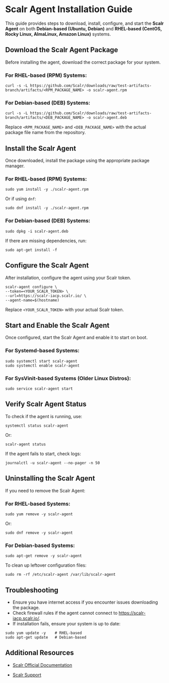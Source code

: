 # Scalr Agent Installation Guide

This guide provides steps to download, install, configure, and start the **Scalr Agent** on both **Debian-based (Ubuntu, Debian)** and **RHEL-based (CentOS, Rocky Linux, AlmaLinux, Amazon Linux)** systems.

## Download the Scalr Agent Package
Before installing the agent, download the correct package for your system.

### For RHEL-based (RPM) Systems:
```commandline
curl -s -L https://github.com/Scalr/downloads/raw/test-artifacts-branch/artifacts/<RPM_PACKAGE_NAME> -o scalr-agent.rpm
```
### For Debian-based (DEB) Systems:
```commandline
curl -s -L https://github.com/Scalr/downloads/raw/test-artifacts-branch/artifacts/<DEB_PACKAGE_NAME> -o scalr-agent.deb
```

Replace `<RPM_PACKAGE_NAME>` and `<DEB_PACKAGE_NAME>` with the actual package file name from the repository.

## Install the Scalr Agent

Once downloaded, install the package using the appropriate package manager.

### For RHEL-based (RPM) Systems:

```commandline
sudo yum install -y ./scalr-agent.rpm
```
Or if using `dnf`:
```commandline
sudo dnf install -y ./scalr-agent.rpm
```
### For Debian-based (DEB) Systems:
```commandline
sudo dpkg -i scalr-agent.deb
```

If there are missing dependencies, run:
```commandline
sudo apt-get install -f
```
## Configure the Scalr Agent
After installation, configure the agent using your Scalr token.

```commandline
scalr-agent configure \
--token=<YOUR_SCALR_TOKEN> \
--url=https://scalr-iacp.scalr.io/ \
--agent-name=$(hostname)
```
Replace `<YOUR_SCALR_TOKEN>` with your actual Scalr token.

## Start and Enable the Scalr Agent
Once configured, start the Scalr Agent and enable it to start on boot.

### For Systemd-based Systems:

```commandline
sudo systemctl start scalr-agent
sudo systemctl enable scalr-agent
```

### For SysVinit-based Systems (Older Linux Distros):

```commandline
sudo service scalr-agent start
```

## Verify Scalr Agent Status
To check if the agent is running, use:

```commandline
systemctl status scalr-agent
```
Or:
```commandline
scalr-agent status
```
If the agent fails to start, check logs:
```commandline
journalctl -u scalr-agent --no-pager -n 50
```

## Uninstalling the Scalr Agent
If you need to remove the Scalr Agent:

### For RHEL-based Systems:

```commandline
sudo yum remove -y scalr-agent
```
Or:

```commandline
sudo dnf remove -y scalr-agent
```

### For Debian-based Systems:

```commandline
sudo apt-get remove -y scalr-agent
```

To clean up leftover configuration files:

```commandline
sudo rm -rf /etc/scalr-agent /var/lib/scalr-agent
```

## Troubleshooting
* Ensure you have internet access if you encounter issues downloading the package.
* Check firewall rules if the agent cannot connect to https://scalr-iacp.scalr.io/.
* If installation fails, ensure your system is up to date:

```commandline
sudo yum update -y    # RHEL-based
sudo apt-get update   # Debian-based
```

## Additional Resources
* [Scalr Official Documentation](https://docs.scalr.io/docs/introduction)

* [Scalr Support](https://www.scalr.com/help-center)

